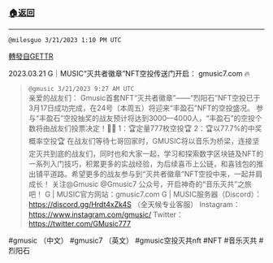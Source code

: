 ###  [:house:返回](README.md)
---


`@milesguo 3/21/2023 1:10 PM UTC`

[轉發自GETTR](https://gettr.com/post/p2c4iip6c8d)

2023.03.21 
G｜MUSIC“灭共者徽章”NFT空投传送门开启：
gmusic7.com 🔥


> `@gmusic 3/21/2023 9:27 AM UTC`<br/>亲爱的战友们：
Gmusic首套NFT“灭共者徽章”——“烈阳石”NFT空投已于3月17日成功完成，在24号（本周五）将迎来“丰盈石”NFT的空投盛况。
参与“丰盈石”空投抽奖的战友预计将达到3000—4000人，“丰盈石”的空投个数将由战友们投票决定！🎁🎁
1：🏆定量777枚空投🏆
2：🏆以77.7%的中奖概率空投🏆
在战友们等待七哥回家时，GMUSIC将以音乐为桥梁，连接坚定灭共到底的战友们，同时也和大家一起，学习和探索数字区块链及NFT的一系列入门技巧，积累更多的实战经验，为后续喜币上公链，和喜钱包的推出铺平道路。希望更多的战友参与到“灭共者徽章”NFT空投中来，一起并肩成长！
关注@Gmusic @Gmusic7 公众号，开启神奇的“音乐灭共”之旅吧！
G | MUSIC官方网站：gmusic7.com
G | MUSIC服务器（Discord）：https://discord.gg/Hrdt4xZk4S （全天候专业客服）
Instagram：https://www.instagram.com/gmusic/
Twitter：https://twitter.com/GMusic777

#gmusic     （中文）
#gmusic7   （英文）
#gmusic空投灭共nft 
#NFT 
#音乐灭共 
#烈阳石

